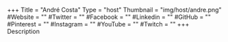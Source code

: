 +++
Title = "André Costa"
Type = "host"
Thumbnail = "img/host/andre.png"
#Website = ""
#Twitter = ""
#Facebook = ""
#Linkedin = ""
#GitHub = ""
#Pinterest = ""
#Instagram = ""
#YouTube = ""
#Twitch = ""
+++
Description
